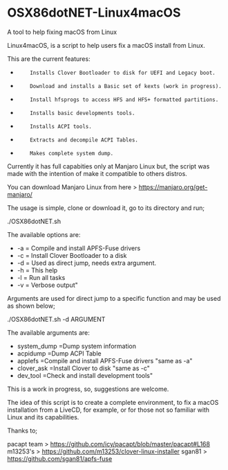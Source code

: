 # OSX86dotNET-Linux4macOS
A tool to help fixing macOS from Linux

Linux4macOS, is a script to help users fix a macOS install from Linux.

This are the current features:

  - 		Installs Clover Bootloader to disk for UEFI and Legacy boot.
  - 		Download and installs a Basic set of kexts (work in progress).
  - 		Install hfsprogs to access HFS and HFS+ formatted partitions.
  - 		Installs basic developments tools.
  - 		Installs ACPI tools.
  - 		Extracts and decompile ACPI Tables.
  - 		Makes complete system dump.

Currently it has full capabities only at Manjaro Linux but, the script
was made with the intention of make it compatible to others distros.

You can download Manjaro Linux from here > https://manjaro.org/get-manjaro/

The usage is simple, clone or download it, go to its directory and run;


./OSX86dotNET.sh


The available options are:

  - -a 				= Compile and install APFS-Fuse drivers
  - -c 				= Install Clover Bootloader to a disk
  - -d 				= Used as direct jump, needs extra argument.
  - -h 				= This help
  - -l 				= Run all tasks
  - -v 				= Verbose output"
 
Arguments are used for direct jump to a specific function and may be used 
as shown below;


./OSX86dotNET.sh -d ARGUMENT


The available arguments are:

  - system_dump			=Dump system information
  - acpidump			=Dump ACPI Table
  - applefs				=Compile and install APFS-Fuse drivers "same as -a"
  - clover_ask			=Install Clover to disk "same as -c"
  - dev_tool			=Check and install development tools"
 
This is a work in progress, so, suggestions are welcome.

The idea of this script is to create a complete environment, to fix
a macOS installation from a LiveCD, for example, or for those not so familiar
with Linux and its capabilities.

Thanks to;

pacapt team > https://github.com/icy/pacapt/blob/master/pacapt#L168
m13253's > https://github.com/m13253/clover-linux-installer
sgan81 > https://github.com/sgan81/apfs-fuse
